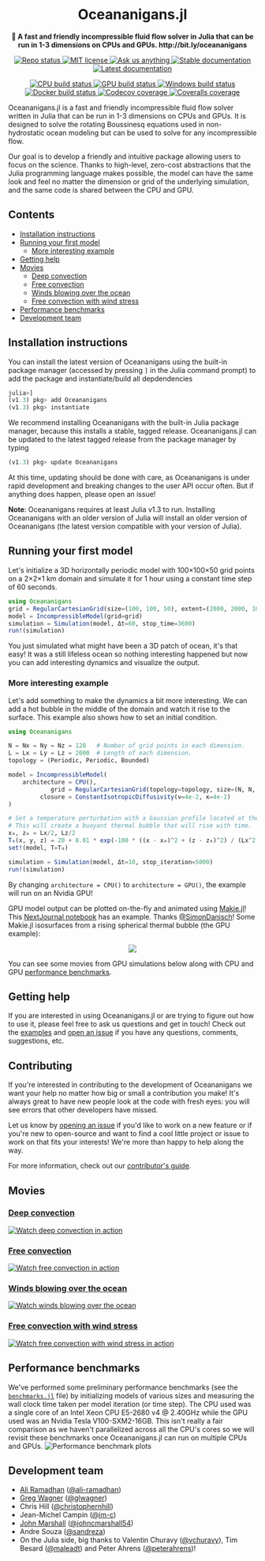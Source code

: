 <!-- Title -->
<h1 align="center">
  Oceananigans.jl
</h1>

<!-- description -->
<p align="center">
  <strong>🌊 A fast and friendly incompressible fluid flow solver in Julia that can be run in 1-3 dimensions on CPUs and GPUs. http://bit.ly/oceananigans</strong>
</p>

<!-- Information badges -->
<p align="center">
  <a href="https://www.repostatus.org/#active">
    <img alt="Repo status" src="https://www.repostatus.org/badges/latest/active.svg?style=flat-square" />
  </a>
  <a href="https://mit-license.org">
    <img alt="MIT license" src="https://img.shields.io/badge/License-MIT-blue.svg?style=flat-square">
  </a>
  <a href="https://github.com/climate-machine/Oceananigans.jl/issues/new">
    <img alt="Ask us anything" src="https://img.shields.io/badge/Ask%20us-anything-1abc9c.svg?style=flat-square">
  </a>
  <a href="https://clima.github.io/Oceananigans.jl/stable/">
    <img alt="Stable documentation" src="https://img.shields.io/badge/docs-stable-blue.svg?style=flat-square">
  </a>
  <a href="https://clima.github.io/Oceananigans.jl/latest">
    <img alt="Latest documentation" src="https://img.shields.io/badge/docs-latest-blue.svg?style=flat-square">
  </a>
</p>

<!-- CI/CD badges -->
<p align="center">
  <a href="https://travis-ci.com/climate-machine/Oceananigans.jl">
    <img alt="CPU build status" src="https://img.shields.io/travis/com/clima/Oceananigans.jl/master?label=CPU&logo=travis&logoColor=white&style=flat-square">
  </a>
  <a href="https://gitlab.com/JuliaGPU/Oceananigans-jl/commits/master">
    <img alt="GPU build status" src="https://img.shields.io/gitlab/pipeline/JuliaGPU/Oceananigans-jl/master?label=GPU&logo=gitlab&logoColor=white&style=flat-square">
  </a>
  <a href="https://ci.appveyor.com/project/ali-ramadhan/oceananigans-jl">
    <img alt="Windows build status" src="https://img.shields.io/appveyor/ci/ali-ramadhan/oceananigans-jl/master?label=Window&logo=appveyor&logoColor=white&style=flat-square">
  </a>
  <a href="https://hub.docker.com/r/aliramadhan/oceananigans">
    <img alt="Docker build status" src="https://img.shields.io/docker/cloud/build/aliramadhan/oceananigans?label=Docker&logo=docker&logoColor=white&style=flat-square">
  </a>
  <a href="https://codecov.io/gh/clima/Oceananigans.jl">
    <img alt="Codecov coverage" src="https://img.shields.io/codecov/c/github/climate-machine/Oceananigans.jl/master?label=Codecov&logo=codecov&logoColor=white&style=flat-square">
  </a>
  <a href="https://coveralls.io/github/clima/Oceananigans.jl?branch=master">
    <img alt="Coveralls coverage" src="https://img.shields.io/coveralls/github/clima/Oceananigans.jl/master?label=Coveralls&style=flat-square">
  </a>
</p>

Oceananigans.jl is a fast and friendly incompressible fluid flow solver written in Julia that can be run in 1-3 dimensions on CPUs and GPUs. It is designed to solve the rotating Boussinesq equations used in non-hydrostatic ocean modeling but can be used to solve for any incompressible flow.

Our goal is to develop a friendly and intuitive package allowing users to focus on the science. Thanks to high-level, zero-cost abstractions that the Julia programming language makes possible, the model can have the same look and feel no matter the dimension or grid of the underlying simulation, and the same code is shared between the CPU and GPU.

## Contents
* [Installation instructions](#installation-instructions)
* [Running your first model](#running-your-first-model)
  * [More interesting example](#more-interesting-example)
* [Getting help](#getting-help)
* [Movies](#movies)
  * [Deep convection](#deep-convection)
  * [Free convection](#free-convection)
  * [Winds blowing over the ocean](#winds-blowing-over-the-ocean)
  * [Free convection with wind stress](#free-convection-with-wind-stress)
* [Performance benchmarks](#performance-benchmarks)
* [Development team](#development-team)

## Installation instructions
You can install the latest version of Oceananigans using the built-in package manager (accessed by pressing `]` in the Julia command prompt) to add the package and instantiate/build all depdendencies
```julia
julia>]
(v1.3) pkg> add Oceananigans
(v1.3) pkg> instantiate
```
We recommend installing Oceananigans with the built-in Julia package manager, because this installs a stable, tagged release. Oceananigans.jl can be updated to the latest tagged release from the package manager by typing
```julia
(v1.3) pkg> update Oceananigans
```
At this time, updating should be done with care, as Oceananigans is under rapid development and breaking changes to the user API occur often. But if anything does happen, please open an issue!

**Note**: Oceananigans requires at least Julia v1.3 to run. Installing Oceananigans with an older version of Julia will install an older version of Oceananigans (the latest version compatible with your version of Julia).

## Running your first model
Let's initialize a 3D horizontally periodic model with 100×100×50 grid points on a 2×2×1 km domain and simulate it for 1 hour using a constant time step of 60 seconds.
```julia
using Oceananigans
grid = RegularCartesianGrid(size=(100, 100, 50), extent=(2000, 2000, 1000))
model = IncompressibleModel(grid=grid)
simulation = Simulation(model, Δt=60, stop_time=3600)
run!(simulation)
```
You just simulated what might have been a 3D patch of ocean, it's that easy! It was a still lifeless ocean so nothing interesting happened but now you can add interesting dynamics and visualize the output.

### More interesting example
Let's add something to make the dynamics a bit more interesting. We can add a hot bubble in the middle of the domain and watch it rise to the surface. This example also shows how to set an initial condition.
```julia
using Oceananigans

N = Nx = Ny = Nz = 128   # Number of grid points in each dimension.
L = Lx = Ly = Lz = 2000  # Length of each dimension.
topology = (Periodic, Periodic, Bounded)

model = IncompressibleModel(
    architecture = CPU(),
            grid = RegularCartesianGrid(topology=topology, size=(N, N, N), extent=(L, L, L)),
         closure = ConstantIsotropicDiffusivity(ν=4e-2, κ=4e-2)
)

# Set a temperature perturbation with a Gaussian profile located at the center.
# This will create a buoyant thermal bubble that will rise with time.
x₀, z₀ = Lx/2, Lz/2
T₀(x, y, z) = 20 + 0.01 * exp(-100 * ((x - x₀)^2 + (z - z₀)^2) / (Lx^2 + Lz^2))
set!(model, T=T₀)

simulation = Simulation(model, Δt=10, stop_iteration=5000)
run!(simulation)
```
By changing `architecture = CPU()` to `architecture = GPU()`, the example will run on an Nvidia GPU!

GPU model output can be plotted on-the-fly and animated using [Makie.jl](https://github.com/JuliaPlots/Makie.jl)! This [NextJournal notebook](https://nextjournal.com/sdanisch/oceananigans) has an example. Thanks [@SimonDanisch](https://github.com/SimonDanisch)! Some Makie.jl isosurfaces from a rising spherical thermal bubble (the GPU example):
<p align="center">
  <img src="https://raw.githubusercontent.com/ali-ramadhan/ali-ramadhan.Github.io/master/img/Rising%20spherical%20thermal%20bubble%20Makie.png">
</p>

You can see some movies from GPU simulations below along with CPU and GPU [performance benchmarks](https://github.com/clima/Oceananigans.jl#performance-benchmarks).

## Getting help
If you are interested in using Oceananigans.jl or are trying to figure out how to use it, please feel free to ask us questions and get in touch! Check out the [examples](https://github.com/clima/Oceananigans.jl/tree/master/examples) and [open an issue](https://github.com/climate-machine/Oceananigans.jl/issues/new) if you have any questions, comments, suggestions, etc.

## Contributing
If you're interested in contributing to the development of Oceananigans we want your help no matter how big or small a contribution you make! It's always great to have new people look at the code with fresh eyes: you will see errors that other developers have missed.

Let us know by [opening an issue](https://github.com/clima/Oceananigans.jl/issues/new) if you'd like to work on a new feature or if you're new to open-source and want to find a cool little project or issue to work on that fits your interests! We're more than happy to help along the way.

For more information, check out our [contributor's guide](https://github.com/clima/Oceananigans.jl/blob/master/CONTRIBUTING.md).

## Movies

### [Deep convection](https://www.youtube.com/watch?v=kpUrxnKKMjI)
[![Watch deep convection in action](https://raw.githubusercontent.com/ali-ramadhan/ali-ramadhan.Github.io/master/img/surface_temp_3d_00130_halfsize.png)](https://www.youtube.com/watch?v=kpUrxnKKMjI)

### [Free convection](https://www.youtube.com/watch?v=yq4op9h3xcU)
[![Watch free convection in action](https://raw.githubusercontent.com/ali-ramadhan/ali-ramadhan.Github.io/master/img/free_convection_0956.png)](https://www.youtube.com/watch?v=yq4op9h3xcU)

### [Winds blowing over the ocean](https://www.youtube.com/watch?v=IRncfbvuiy8)
[![Watch winds blowing over the ocean](https://raw.githubusercontent.com/ali-ramadhan/ali-ramadhan.Github.io/master/img/wind_stress_0400.png)](https://www.youtube.com/watch?v=IRncfbvuiy8)

### [Free convection with wind stress](https://www.youtube.com/watch?v=ob6OMQgPfI4)
[![Watch free convection with wind stress in action](https://raw.githubusercontent.com/ali-ramadhan/ali-ramadhan.Github.io/master/img/wind_stress_unstable_7500.png)](https://www.youtube.com/watch?v=ob6OMQgPfI4)

## Performance benchmarks
We've performed some preliminary performance benchmarks (see the [`benchmarks.jl`](https://github.com/clima/Oceananigans.jl/blob/master/benchmark/benchmarks.jl) file) by initializing models of various sizes and measuring the wall clock time taken per model iteration (or time step). The CPU used was a single core of an Intel Xeon CPU E5-2680 v4 @ 2.40GHz while the GPU used was an Nvidia Tesla V100-SXM2-16GB. This isn't really a fair comparison as we haven't parallelized across all the CPU's cores so we will revisit these benchmarks once Oceananigans.jl can run on multiple CPUs and GPUs.
![Performance benchmark plots](https://raw.githubusercontent.com/clima/Oceananigans.jl/master/benchmark/oceananigans_benchmarks.png)

## Development team
* [Ali Ramadhan](http://aliramadhan.me/) ([@ali-ramadhan](https://github.com/ali-ramadhan))
* [Greg Wagner](https://glwagner.github.io/) ([@glwagner](https://github.com/glwagner))
* Chris Hill ([@christophernhill](https://github.com/christophernhill))
* Jean-Michel Campin ([@jm-c](https://github.com/jm-c))
* [John Marshall](http://oceans.mit.edu/JohnMarshall/) ([@johncmarshall54](https://github.com/johncmarshall54))
* Andre Souza ([@sandreza](https://github.com/sandreza))
* On the Julia side, big thanks to Valentin Churavy ([@vchuravy](https://github.com/vchuravy)), Tim Besard ([@maleadt](https://github.com/maleadt)) and Peter Ahrens ([@peterahrens](https://github.com/peterahrens))!
